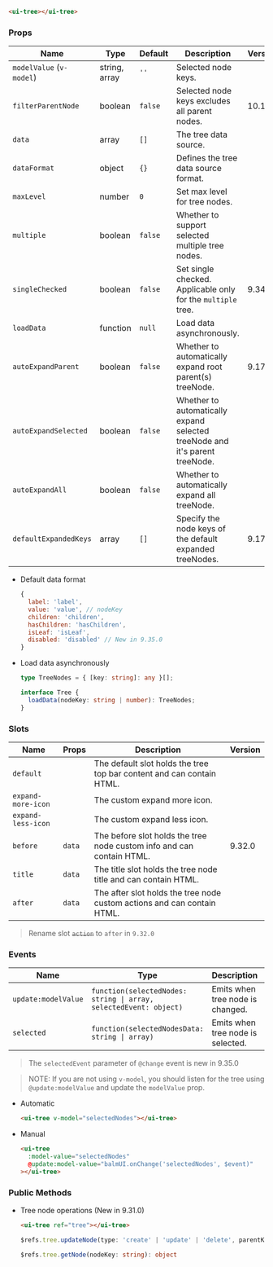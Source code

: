 ```html
<ui-tree></ui-tree>
```

### Props

| Name                     | Type          | Default | Description                                                  | Version |
| ------------------------ | ------------- | ------- | ------------------------------------------------------------ | ------- |
| `modelValue` (`v-model`) | string, array | `''`    | Selected node keys.                                          |         |
| `filterParentNode`       | boolean       | `false` | Selected node keys excludes all parent nodes.                | 10.18.0 |
| `data`                   | array         | `[]`    | The tree data source.                                        |         |
| `dataFormat`             | object        | `{}`    | Defines the tree data source format.                         |         |
| `maxLevel`               | number        | `0`     | Set max level for tree nodes.                                |         |
| `multiple`               | boolean       | `false` | Whether to support selected multiple tree nodes.             |         |
| `singleChecked`          | boolean       | `false` | Set single checked. Applicable only for the `multiple` tree. | 9.34.0  |
| `loadData`               | function      | `null`  | Load data asynchronously.                                    |         |
| `autoExpandParent`       | boolean       | `false` | Whether to automatically expand root parent(s) treeNode.     | 9.17.0  |
| `autoExpandSelected`     | boolean       | `false` | Whether to automatically expand selected treeNode and it's parent treeNode.           |         |
| `autoExpandAll`          | boolean       | `false` | Whether to automatically expand all treeNode.                |         |
| `defaultExpandedKeys`    | array         | `[]`    | Specify the node keys of the default expanded treeNodes.     | 9.17.0  |

- Default data format

  ```js
  {
    label: 'label',
    value: 'value', // nodeKey
    children: 'children',
    hasChildren: 'hasChildren',
    isLeaf: 'isLeaf',
    disabled: 'disabled' // New in 9.35.0
  }
  ```

- Load data asynchronously

  ```ts
  type TreeNodes = { [key: string]: any }[];

  interface Tree {
    loadData(nodeKey: string | number): TreeNodes;
  }
  ```

### Slots

| Name               | Props  | Description                                                             | Version |
| ------------------ | ------ | ----------------------------------------------------------------------- | ------- |
| `default`          |        | The default slot holds the tree top bar content and can contain HTML.   |         |
| `expand-more-icon` |        | The custom expand more icon.                                            |         |
| `expand-less-icon` |        | The custom expand less icon.                                            |         |
| `before`           | `data` | The before slot holds the tree node custom info and can contain HTML.   | 9.32.0  |
| `title`            | `data` | The title slot holds the tree node title and can contain HTML.          |         |
| `after`            | `data` | The after slot holds the tree node custom actions and can contain HTML. |         |

> Rename slot <del>`action`</del> to `after` in `9.32.0`

### Events

| Name                | Type                                                              | Description                       | Version |
| ------------------- | ----------------------------------------------------------------- | --------------------------------- | ------- |
| `update:modelValue` | `function(selectedNodes: string \| array, selectedEvent: object)` | Emits when tree node is changed.  |         |
| `selected`          | `function(selectedNodesData: string \| array)`                    | Emits when tree node is selected. | 9.34.0  |

> The `selectedEvent` parameter of `@change` event is new in 9.35.0

> NOTE: If you are not using `v-model`, you should listen for the tree using `@update:modelValue` and update the `modelValue` prop.

- Automatic

  ```html
  <ui-tree v-model="selectedNodes"></ui-tree>
  ```

- Manual

  ```html
  <ui-tree
    :model-value="selectedNodes"
    @update:model-value="balmUI.onChange('selectedNodes', $event)"
  ></ui-tree>
  ```

### Public Methods

- Tree node operations (New in 9.31.0)

  ```html
  <ui-tree ref="tree"></ui-tree>
  ```

  ```ts
  $refs.tree.updateNode(type: 'create' | 'update' | 'delete', parentKey: string | number, nodeData: object)

  $refs.tree.getNode(nodeKey: string): object
  ```

